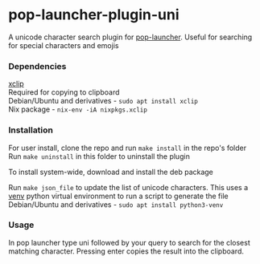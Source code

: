 # pop-launcher-plugin-uni
A unicode character search plugin for [pop-launcher](https://github.com/pop-os/launcher). Useful for searching for special characters and emojis

### Dependencies
[xclip](https://github.com/astrand/xclip)\
Required for copying to clipboard\
Debian/Ubuntu and derivatives - `sudo apt install xclip`\
Nix package - `nix-env -iA nixpkgs.xclip`

### Installation
For user install, clone the repo and run `make install` in the repo's folder\
Run `make uninstall` in this folder to uninstall the plugin

To install system-wide, download and install the deb package

Run `make json_file` to update the list of unicode characters. This uses a [venv](https://docs.python.org/3/library/venv.html) python virtual environment to run a script to generate the file
Debian/Ubuntu and derivatives - `sudo apt install python3-venv`

### Usage
In pop launcher type uni followed by your query to search for the closest matching character. Pressing enter copies the result into the clipboard.
